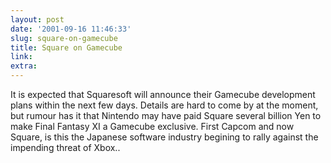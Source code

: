 ```yaml
---
layout: post
date: '2001-09-16 11:46:33'
slug: square-on-gamecube
title: Square on Gamecube
link: 
extra: 
---
```


It is expected that Squaresoft will announce their Gamecube development plans within the next few days. Details are hard to come by at the moment, but rumour has it that Nintendo may have paid Square several billion Yen to make Final Fantasy XI a Gamecube exclusive.
First Capcom and now Square, is this the Japanese software industry begining to rally against the impending threat of Xbox..